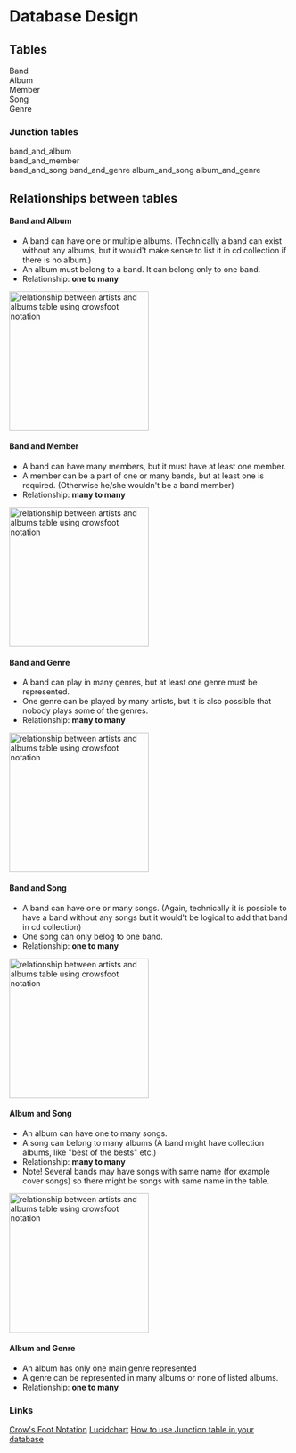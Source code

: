 # Database Design

## Tables
Band  
Album  
Member  
Song  
Genre  

### Junction tables
band_and_album  
band_and_member  
band_and_song
band_and_genre
album_and_song
album_and_genre

## Relationships between tables

#### Band and Album 
* A band can have one or multiple albums. (Technically a band can exist without any albums, but it would't make sense to list it in cd collection if there is no album.)   
* An album must belong to a band. It can belong only to one band.  
* Relationship: **one to many**  
<img src="https://github.com/nina20126/My_cd_collection/assets/77397102/fc02448e-5422-4bd6-9822-430fb2749630" alt="relationship between artists and albums table using crowsfoot notation" width="250">  

#### Band and Member  
* A band can have many members, but it must have at least one member.
* A member can be a part of one or many bands, but at least one is required. (Otherwise he/she wouldn't be a band member)   
* Relationship: **many to many**  
<img src="https://github.com/nina20126/My_cd_collection/assets/77397102/b465363e-9489-46da-b0f0-558feec1ac83" alt="relationship between artists and albums table using crowsfoot notation" width="250">  

#### Band and Genre  
* A band can play in many genres, but at least one genre must be represented.
* One genre can be played by many artists, but it is also possible that nobody plays some of the genres.  
* Relationship: **many to many**  
<img src="https://github.com/nina20126/My_cd_collection/assets/77397102/8b9a45e3-c7fc-46f1-a3d3-1237d36e69a2" alt="relationship between artists and albums table using crowsfoot notation" width="250">  

#### Band and Song  
* A band can have one or many songs. (Again, technically it is possible to have a band without any songs but it would't be logical to add that band in cd collection)
* One song can only belog to one band.  
* Relationship: **one to many**  
<img src="https://github.com/nina20126/My_cd_collection/assets/77397102/45d92ff1-97cb-42b2-b819-53e13e1597e4" alt="relationship between artists and albums table using crowsfoot notation" width="250">  

#### Album and Song  
* An album can have one to many songs.
* A song can belong to many albums (A band might have collection albums, like "best of the bests" etc.)  
* Relationship: **many to many**
* Note! Several bands may have songs with same name (for example cover songs) so there might be songs with same name in the table.  
<img src="https://github.com/nina20126/My_cd_collection/assets/77397102/c372ca32-0a04-4687-a155-a084b122573f" alt="relationship between artists and albums table using crowsfoot notation" width="250">  

#### Album and Genre
* An album has only one main genre represented
* A genre can be represented in many albums or none of listed albums.
* Relationship: **one to many**

### Links
[Crow's Foot Notation](https://www.freecodecamp.org/news/crows-foot-notation-relationship-symbols-and-how-to-read-diagrams/)
[Lucidchart](https://www.lucidchart.com/)
[How to use Junction table in your database](https://www.youtube.com/watch?v=O4JDCFKnzPo)

